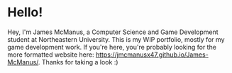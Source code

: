 # Hello!


Hey, I'm James McManus, a Computer Science and Game Development student at Northeastern University. This is my WIP portfolio, mostly for my game development work. If you're here, you're probably looking for the more formatted website here: https://jmcmanusx47.github.io/James-McManus/. Thanks for taking a look :)

